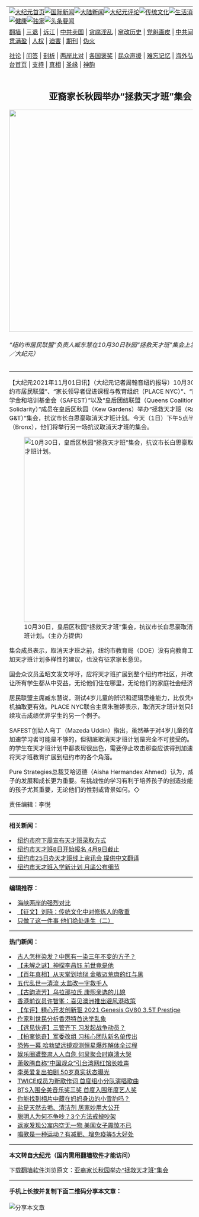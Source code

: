 <a name="1" id="1" target="_blank"></a><span id="1"></span>
<table align=center border="0"><tr><td colspan="2" VALIGN=TOP><a href="https://github.com/iugulk382/djy/blob/master/gb/nf1351518.md#1"><img src="https://raw.githubusercontent.com/iugulk382/www/master/t/djy/1.jpg" title="大纪元首页" alt="大纪元首页"></a><a href="https://github.com/iugulk382/djy/blob/master/gb/n24hr.md#1"><img src="https://raw.githubusercontent.com/iugulk382/www/master/t/djy/3.jpg" title="国际新闻" alt="国际新闻"></a><a href="https://github.com/iugulk382/djy/blob/master/gb/nsc413.md#1"><img src="https://raw.githubusercontent.com/iugulk382/www/master/t/djy/4.jpg" title="大陆新闻" alt="大陆新闻"></a><a href="https://github.com/iugulk382/djy/blob/master/gb/news392.md#1"><img src="https://raw.githubusercontent.com/iugulk382/www/master/t/djy/5.jpg" title="大纪元评论" alt="大纪元评论"></a><a href="https://github.com/iugulk382/djy/blob/master/gb/news2007.md#1"><img src="https://raw.githubusercontent.com/iugulk382/www/master/t/djy/6.jpg" title="传统文化" alt="传统文化"></a><a href="https://github.com/iugulk382/djy/blob/master/gb/news2008.md#1"><img src="https://raw.githubusercontent.com/iugulk382/www/master/t/djy/7.jpg" title="生活消费" alt="生活消费"></a><a href="https://github.com/iugulk382/djy/blob/master/gb/ncyule.md#1"><img src="https://raw.githubusercontent.com/iugulk382/www/master/t/djy/8.jpg" title="娱乐休闲" alt="娱乐休闲"></a><a href="https://github.com/iugulk382/djy/blob/master/gb/nsc1002.md#1"><img src="https://raw.githubusercontent.com/iugulk382/www/master/t/djy/9.jpg" title="健康" alt="健康"></a><a href="https://github.com/iugulk382/djy/blob/master/gb/nf6092.md#1"><img src="https://raw.githubusercontent.com/iugulk382/www/master/t/djy/10a.jpg" title="独家" alt="独家"></a><a href="https://github.com/iugulk382/djy/blob/master/gb/nf4514.md#1"><img src="https://raw.githubusercontent.com/iugulk382/www/master/t/djy/12a.jpg" title="头条要闻" alt="头条要闻"></a></td></tr>
<tr><td colspan="2" VALIGN=TOP><a target="_blank" href="https://github.com/iugulk382/www/blob/master/README.md?zsrh#1">翻墙</a> | <a target="_blank" href="https://github.com/iugulk382/djy/blob/master/gb/nf5657.md#1">三退</a> | <a target="_blank" href="https://github.com/iugulk382/djy/blob/master/gb/nf6124.md#1">诉江</a> | <a target="_blank" href="https://github.com/iugulk382/djy/blob/master/gb/nf1176117.md#1">中共卖国</a> | <a target="_blank" href="https://github.com/iugulk382/djy/blob/master/gb/nf5773.md#1">贪腐淫乱</a> | <a target="_blank" href="https://github.com/iugulk382/djy/blob/master/gb/nf1176115.md#1">窜改历史</a> | <a target="_blank" href="https://github.com/iugulk382/djy/blob/master/gb/nf1176107.md#1">党魁画皮</a> | <a target="_blank" href="https://github.com/iugulk382/djy/blob/master/gb/nf1320400.md#1">中共间谍</a> | <a target="_blank" href="https://github.com/iugulk382/djy/blob/master/gb/nf1176114.md#1">破坏传统</a> | <a target="_blank" href="https://github.com/iugulk382/ntdtv/blob/master/gb/prog447_1.md#1">恶贯满盈</a> | <a target="_blank" href="https://github.com/iugulk382/djy/blob/master/gb/ncid278.md#1">人权</a> | <a target="_blank" href="https://github.com/iugulk382/djy/blob/master/gb/nf1176111.md#1">迫害</a> | <a target="_blank" href="https://gitlab.com/szzdlab/mh-qikan/blob/master/README.md#1">期刊</a> | <a target="_blank" href="https://github.com/iugulk382/djy/blob/master/gb/nf5562.md#1">伪火</a></p><p><a target="_blank" href="https://github.com/iugulk382/djy/blob/master/gb/9p.md#1">社论</a> | <a target="_blank" href="https://github.com/iugulk382/djy/blob/master/gb/nf4378.md#1">问答</a> | <a target="_blank" href="https://github.com/iugulk382/djy/blob/master/gb/nf5792.md#1">剖析</a> | <a target="_blank" href="https://github.com/iugulk382/djy/blob/master/gb/nf5735.md#1">两岸比对</a> | <a target="_blank" href="https://github.com/iugulk382/djy/blob/master/gb/nf6119.md#1">各国褒奖</a> | <a target="_blank" href="https://github.com/iugulk382/djy/blob/master/gb/nf6120.md#1">民众声援</a> | <a target="_blank" href="https://github.com/iugulk382/djy/blob/master/gb/nf1188594.md#1">难忘记忆</a> | <a target="_blank" href="https://github.com/iugulk382/djy/blob/master/gb/nf3180.md#1">海外弘传</a> | <a target="_blank" href="https://github.com/iugulk382/djy/blob/master/gb/nf5410.md#1">万人上访</a> | <a target="_blank" href="https://github.com/iugulk382/www/blob/master/README.md?zsrh#1">平台首页</a> | <a target="_blank" href="https://github.com/iugulk382/djy/blob/master/gb/nf4386.md#1">支持</a> | <a target="_blank" href="https://github.com/iugulk382/djy/blob/master/gb/nf4389.md#1">真相</a> | <a target="_blank" href="https://github.com/iugulk382/djy/blob/master/gb/nf5790.md#1">圣缘</a> | <a target="_blank" href="https://github.com/iugulk382/djy/blob/master/gb/nf4786.md#1">神韵</a></td></tr>
<tr><td VALIGN=TOP width="626"><h2 align=center>亚裔家长秋园举办“拯救天才班”集会</h2>
<img width="600" src="https://i.epochtimes.com/assets/uploads/2021/11/id13344224-153536-600x400.jpg" />
<h6>“纽约市居民联盟”负责人臧东慧在10月30日秋园“拯救天才班”集会上发言。（周翰音／大纪元）
</h6>
<hr>
	<p>【大纪元2021年11月01日讯】（大纪元记者周翰音纽约报导）10月30日下午，“<ahref="https://github.com/iugulk382/djy/blob/master/gb/tag/%E7%BA%BD%E7%BA%A6%E5%B8%82.md#1">纽约市</a>居民联盟”、“家长领导者促进课程与教育组织（PLACE NYC）”、“南亚教育、奖学金和培训基金会（SAFEST）”以及“皇后团结联盟（Queens Coalition for Solidarity）”成员在<ahref="https://github.com/iugulk382/djy/blob/master/gb/tag/%E7%9A%87%E5%90%8E%E5%8C%BA.md#1">皇后区</a>秋园（Kew Gardens）举办“拯救<ahref="https://github.com/iugulk382/djy/blob/master/gb/tag/%E5%A4%A9%E6%89%8D%E7%8F%AD.md#1">天才班</a>（Rally to Save G&amp;T）”集会，抗议市长白思豪取消天才班计划。今天（1日）下午5点半在布朗士（Bronx），他们将举行另一场抗议取消天才班的集会。</p>
<figure id="13344225" aria-describedby="caption-13344225" style="width: 500px" class="wp-caption aligncenter"><ahref=" https://i.epochtimes.com/assets/uploads/2021/11/id13344225-153544-450x338.jpg" target="_blank" rel="noreferrer noopener"> <img src="https://i.epochtimes.com/assets/uploads/2021/11/id13344225-153544-450x338.jpg" alt="10月30日，皇后区秋园“拯救天才班”集会，抗议市长白思豪取消天才班计划。" width="500" /></a><figcaption id="caption-13344225" class="wp-caption-text">10月30日，<ahref="https://github.com/iugulk382/djy/blob/master/gb/tag/%E7%9A%87%E5%90%8E%E5%8C%BA.md#1">皇后区</a>秋园“拯救<ahref="https://github.com/iugulk382/djy/blob/master/gb/tag/%E5%A4%A9%E6%89%8D%E7%8F%AD.md#1">天才班</a>”集会，抗议市长白思豪取消天才班计划。（主办方提供）</figcaption></figure>
<p>集会成员表示，取消天才班之前，<ahref="https://github.com/iugulk382/djy/blob/master/gb/tag/%E7%BA%BD%E7%BA%A6%E5%B8%82.md#1">纽约市</a>教育局（DOE）没有向教育工作人员寻求增加天才班计划多样性的建议，也没有征求家长意见。</p>
<p>国会众议员孟昭文发文呼吁，应将天才班扩展到整个纽约市社区，并改进测试过程，让所有学生都从中受益，无论他们住在哪里，无论他们的家庭社会经济地位如何。</p>
<p>居民联盟主席臧东慧说，测试4岁儿童的辨识和逻辑思维能力，比仅凭老师推荐或随机抽取更有效。PLACE NYC联合主席朱雅婷表示，取消天才班计划只是本届政府继续攻击成绩优异学生的另一个例子。</p>
<p>SAFEST创始人乌丁（Mazeda Uddin）指出，虽然基于对4岁儿童的单一测试来识别加速学习者可能是不够的，但彻底取消天才班计划是完全不可接受的。来自各种背景的学生在天才班计划中都表现很出色，需要停止攻击那些应该得到加速教育的学生，将天才班教育扩展到纽约市的各个角落。</p>
<p>Pure Strategies总裁艾哈迈德（Aisha Hermandex Ahmed）认为，成功的教育对孩子的发展和成长更为重要。有挑战性的学习有利于培养孩子的创造技能，这对有天赋的孩子尤其重要，无论他们的性别或背景如何。◇</p>
<p>责任编辑：李悦</p>
	
<hr>


<strong>相关新闻：</strong>
<li><a href="https://github.com/iugulk382/djy/blob/master/gb/21/2/12/n12748515.md#1">纽约市府下周宣布天才班录取方式</a></li>
<li><a href="https://github.com/iugulk382/djy/blob/master/gb/21/3/9/n12798826.md#1">纽约市天才班8日开始报名  4月9日截止</a></li>
<li><a href="https://github.com/iugulk382/djy/blob/master/gb/21/3/11/n12803527.md#1">纽约市25日办天才班线上资讯会 提供中文翻译</a></li>
<li><a href="https://github.com/iugulk382/djy/blob/master/gb/21/9/25/n13259166.md#1">纽约市天才班入学新计划 月底公布细节</a></li>
<hr>


<strong>编辑推荐：</strong>
<li><a href="https://github.com/upjkzu3674/djy/blob/master/gb/8/12/18/n2367165.md?dfh#1" target="_blank">海峡两岸的强烈对比</a></li><li><a href="https://github.com/tsiac2612/djy/blob/master/gb/19/3/26/n11140380.md#1" target="_blank">【征文】刘晓：传统文化中对修炼人的敬重</a></li><li><a href="https://github.com/tsiac2612/djy/blob/master/gb/19/4/9/n11172953.md#1" target="_blank">只做了这一件事 他们绝处逢生（二）</a></li>
<hr>

<strong>热门新闻：</strong>
<li><a href="https://github.com/bpnzhc321/djy/blob/master/gb/21/10/26/n13330410.md#1">古人怎样染发？中医有一染三年不变的方子？</a></li>
<li><a href="https://github.com/bpnzhc321/djy/blob/master/gb/21/10/22/n13323324.md#1">【未解之谜】神探李昌钰 前世竟是他</a></li>
<li><a href="https://github.com/bpnzhc321/djy/blob/master/gb/21/10/28/n13336995.md#1">【百年真相】从天堂到地狱 金敬迈荒唐的红与黑</a></li>
<li><a href="https://github.com/bpnzhc321/djy/blob/master/gb/21/10/3/n13278837.md#1">五代乱世一清流 太监改一字救千人</a></li>
<li><a href="https://github.com/bpnzhc321/djy/blob/master/gb/21/10/27/n13334065.md#1">【古韵流芳】乌拉那拉氏 康熙亲选的儿媳</a></li>
<li><a href="https://github.com/bpnzhc321/djy/blob/master/gb/21/10/31/n13341892.md#1">香港前议员许智峯：喜见澳洲推出避风港政策</a></li>
<li><a href="https://github.com/bpnzhc321/djy/blob/master/gb/21/10/30/n13340114.md#1">【车评】精心开发创新驱 2021 Genesis GV80 3.5T Prestige</a></li>
<li><a href="https://github.com/bpnzhc321/djy/blob/master/gb/21/10/31/n13341906.md#1">作家利世民分析香港特首选举乱象</a></li>
<li><a href="https://github.com/bpnzhc321/djy/blob/master/gb/21/10/29/n13339955.md#1">【远见快评】三管齐下 习发起战争动员？</a></li>
<li><a href="https://github.com/bpnzhc321/djy/blob/master/gb/21/10/29/n13339171.md#1">【拍案惊奇】军委改组 习核心团队新名单传出</a></li>
<li><a href="https://github.com/bpnzhc321/djy/blob/master/gb/21/10/29/n13337500.md#1">恐怖一幕 哈勃望远镜观测恒星爆炸解体全过程</a></li>
<li><a href="https://github.com/bpnzhc321/djy/blob/master/gb/21/10/29/n13339983.md#1">娱乐圈遭整肃人人自危 何炅聚会时崩溃大哭</a></li>
<li><a href="https://github.com/bpnzhc321/djy/blob/master/gb/21/10/28/n13337073.md#1">萧敬腾自称“中国观众”引台湾网红馆长呛声</a></li>
<li><a href="https://github.com/bpnzhc321/djy/blob/master/gb/21/10/29/n13339893.md#1">李英爱复出拍剧 50岁真实状态曝光</a></li>
<li><a href="https://github.com/bpnzhc321/djy/blob/master/gb/21/10/29/n13337764.md#1">TWICE成员为新歌作词 首度组小分队演唱歌曲</a></li>
<li><a href="https://github.com/bpnzhc321/djy/blob/master/gb/21/10/29/n13337610.md#1">BTS入围全美音乐奖三奖 首度入围年度艺人奖</a></li>
<li><a href="https://github.com/bpnzhc321/djy/blob/master/gb/21/10/29/n13338890.md#1">你能找到相片中藏在妈妈身边的小雪豹吗？</a></li>
<li><a href="https://github.com/bpnzhc321/djy/blob/master/gb/21/10/29/n13338418.md#1">盐是天然去垢、清洁剂 居家妙用大公开</a></li>
<li><a href="https://github.com/bpnzhc321/djy/blob/master/gb/21/10/27/n13334333.md#1">聪明人为何不争吵？3个方法戒掉吵架</a></li>
<li><a href="https://github.com/bpnzhc321/djy/blob/master/gb/21/10/31/n13342182.md#1">返家发现公寓内空无一物 美国女子震惊不已</a></li>
<li><a href="https://github.com/bpnzhc321/djy/blob/master/gb/21/10/28/n13336635.md#1">唱歌是一种运动？有减肥、增免疫等5大好处</a></li>
<hr>

<strong>本文转自<a href="https://www.epochtimes.com">大纪元</a>（国内需用<a href="https://github.com/iugulk382/www/blob/master/README.md#8">翻墙软件</a>才能访问）</strong><p>下载<a href="https://github.com/iugulk382/www/blob/master/README.md#8">翻墙软件</a>浏览原文：<a href="https://www.epochtimes.com/gb/21/11/1/n13344222.htm">亚裔家长秋园举办“拯救天才班”集会</a></p><hr>

<strong>手机上长按并复制下面二维码分享本文章：</strong><br><br><img src="https://chart.apis.google.com/chart?cht=qr&chs=240x240&choe=UTF-8&chld=M|2&chl=https://github.com/iugulk382/djy/blob/master/gb/21/11/1/n13344222.md%231" title="分享本文章"></td><td VALIGN=TOP><a href="https://github.com/iugulk382/djy/blob/master/gb/16/1/21/n4622075.md?dfh#1" target="_blank"><img src="https://raw.githubusercontent.com/iugulk382/djy/master/gb/300/wei-f1.jpg" title="中共的伪火骗局"  alt="中共的伪火骗局"></a><br><a href="https://github.com/iugulk382/www/blob/master/README.md?dfh#9" target="_blank"><img src="https://raw.githubusercontent.com/iugulk382/djy/master/gb/300/yong-h.jpg" title="永恒的见证"  alt="永恒的见证"></a><br><a href="https://github.com/iugulk382/djy/blob/master/gb/13/9/29/n3974789.md?dfh#1" target="_blank"><img src="https://raw.githubusercontent.com/iugulk382/djy/master/gb/300/shang-lnz.jpg" title="善良女子被中共投男牢"  alt="善良女子被中共投男牢"></a><br><a href="https://github.com/iugulk382/djy/blob/master/gb/16/3/16/n4663449.md?dfh#1" target="_blank"><img src="https://raw.githubusercontent.com/iugulk382/djy/master/gb/300/huo-z3.jpg" title="警卫目击活摘器官"  alt="警卫目击活摘器官"></a><br><a href="https://github.com/iugulk382/djy/blob/master/gb/16/8/7/n8177641.md?dfh#1" target="_blank"><img src="https://raw.githubusercontent.com/iugulk382/djy/master/gb/300/huo-z4.jpg" title="证人描述活摘恐怖"  alt="证人描述活摘恐怖"></a><br><a href="https://github.com/iugulk382/djy/blob/master/gb/10/4/19/n2881569.md?dfh#1" target="_blank"><img src="https://raw.githubusercontent.com/iugulk382/djy/master/gb/300/huo-z1.jpg" title="揭开活摘器官黑幕"  alt="揭开活摘器官黑幕"></a><br><a href="https://github.com/iugulk382/djy/blob/master/gb/10/11/7/n3077476.md?dfh#1" target="_blank"><img src="https://raw.githubusercontent.com/iugulk382/djy/master/gb/300/ma-ks.jpg" title="马克思的成魔之路"  alt="马克思的成魔之路"></a><br><a href="https://github.com/iugulk382/djy/blob/master/gb/14/6/9/n4173977.md?dfh#1" target="_blank"><img src="https://raw.githubusercontent.com/iugulk382/djy/master/gb/300/chang-zs.jpg" title="藏字石 蕴天机"  alt="藏字石 蕴天机"></a><br><a href="https://github.com/iugulk382/djy/blob/master/gb/18/5/10/n10381511.md?dfh#1" target="_blank"><img src="https://raw.githubusercontent.com/iugulk382/djy/master/gb/300/st1.jpg" title="关注三亿人三退"  alt="关注三亿人三退"></a><br><a href="https://github.com/iugulk382/djy/blob/master/gb/18/3/21/n10237682.md?dfh#1" target="_blank"><img src="https://raw.githubusercontent.com/iugulk382/djy/master/gb/300/jie-t.jpg" title="解体中共复兴中华"  alt="解体中共复兴中华"></a><br><a href="https://github.com/iugulk382/djy/blob/master/gb/9/2/9/n2422991.md?dfh#1" target="_blank"><img src="https://raw.githubusercontent.com/iugulk382/djy/master/gb/300/gao-zs.jpg" title="中共迫害良心律师"  alt="中共迫害良心律师"></a><br><a href="https://github.com/iugulk382/djy/blob/master/gb/18/12/9/n10900044.md?dfh#1" target="_blank"><img src="https://raw.githubusercontent.com/iugulk382/djy/master/gb/300/sj1.jpg" title="三百多万人举报江泽民"  alt="三百多万人举报江泽民"></a><br><a href="https://github.com/iugulk382/djy/blob/master/gb/18/8/28/n10672014.md?dfh#1" target="_blank"><img src="https://raw.githubusercontent.com/iugulk382/djy/master/gb/300/sj2.jpg" title="这些官员为何起诉江泽民"  alt="这些官员为何起诉江泽民"></a><br><a href="https://github.com/iugulk382/djy/blob/master/gb/8/12/18/n2367165.md?dfh#1" target="_blank"><img src="https://raw.githubusercontent.com/iugulk382/djy/master/gb/300/liangan.jpg" title="海峡两岸的强烈对比"  alt="海峡两岸的强烈对比"></a><br><a href="https://github.com/iugulk382/djy/blob/master/gb/15/12/10/n4593139.md?dfh#1" target="_blank"><img src="https://raw.githubusercontent.com/iugulk382/djy/master/gb/300/jia-ndzl.jpg" title="加拿大总理的贺信"  alt="加拿大总理的贺信"></a><br><a href="https://github.com/iugulk382/djy/blob/master/gb/11/6/17/n3289382.md?dfh#1" target="_blank"><img src="https://raw.githubusercontent.com/iugulk382/djy/master/gb/300/xiao-wd.jpg" title="探寻真相兼听则明"  alt="探寻真相兼听则明"></a><br><a href="https://github.com/iugulk382/djy/blob/master/gb/18/10/27/n10812623.md?dfh#1" target="_blank"><img src="https://raw.githubusercontent.com/iugulk382/djy/master/gb/300/yindu.jpg" title="印度媒体报道东方"  alt="印度媒体报道东方"></a><br><a href="https://github.com/iugulk382/djy/blob/master/gb/18/6/9/n10469652.md?dfh#1" target="_blank"><img src="https://raw.githubusercontent.com/iugulk382/djy/master/gb/300/xie-j.jpg" title="不一样的海外校园"  alt="不一样的海外校园"></a><br><a href="https://github.com/iugulk382/djy/blob/master/gb/7/4/5/n1669415.md?dfh#1" target="_blank"><img src="https://raw.githubusercontent.com/iugulk382/djy/master/gb/300/li-up.jpg" title="从大师到徒弟的传奇"  alt="从大师到徒弟的传奇"></a><br><a href="https://github.com/iugulk382/djy/blob/master/gb/17/5/26/n9191512.md?dfh#1" target="_blank"><img src="https://raw.githubusercontent.com/iugulk382/djy/master/gb/300/zfl2.jpg" title="亿万人与东方一本奇书"  alt="亿万人与东方一本奇书"></a><br><a href="https://github.com/iugulk382/djy/blob/master/gb/13/11/27/n4020290.md?dfh#1" target="_blank"><img src="https://raw.githubusercontent.com/iugulk382/djy/master/gb/300/zhen-h.jpg" title="大陆见不到的震撼场面"  alt="大陆见不到的震撼场面"></a><br><a href="https://github.com/iugulk382/djy/blob/master/gb/15/7/17/n4482910.md?dfh#1" target="_blank"><img src="https://raw.githubusercontent.com/iugulk382/djy/master/gb/300/dalu-sk.jpg" title="人心向善 大陆当初盛况"  alt="人心向善 大陆当初盛况"></a><br><a href="https://github.com/iugulk382/djy/blob/master/gb/19/1/5/n10955468.md?dfh#1" target="_blank"><img src="https://raw.githubusercontent.com/iugulk382/djy/master/gb/300/zfl1.jpg" title="追寻真理 这书讲什么"  alt="追寻真理 这书讲什么"></a><br><a href="https://github.com/iugulk382/www/blob/master/README.md?dfh#1" target="_blank"><img src="https://raw.githubusercontent.com/iugulk382/djy/master/gb/300/fq1.jpg" title="下载免费翻墙软件"  alt="下载免费翻墙软件"></a><br></td></tr></table>
